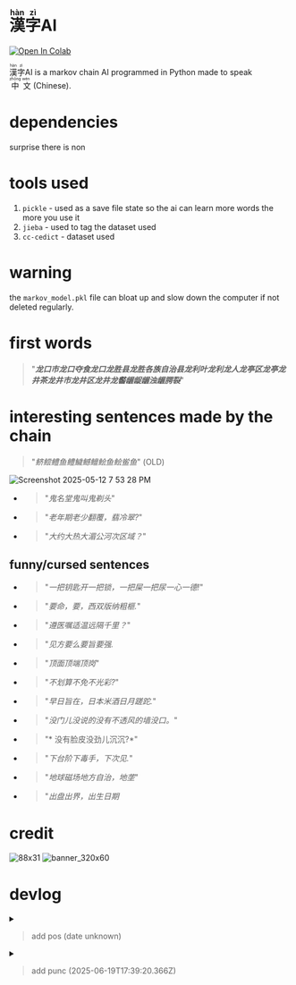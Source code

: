 # <ruby> 漢 <rp>(</rp><rt>hàn</rt><rp>)</rp>字 <rp>(</rp><rt>zì</rt><rp>)</rp></ruby>AI
<a href="https://colab.research.google.com/github/linuxfandudeguy/hanziai/blob/master/hanziai.ipynb" target="_parent">
  <img src="https://colab.research.google.com/assets/colab-badge.svg" alt="Open In Colab"/>
</a>

 <ruby> 漢 <rp>(</rp><rt>hàn</rt><rp>)</rp>字 <rp>(</rp><rt>zì</rt><rp>)</rp></ruby>AI is a markov chain AI programmed in Python made to speak <ruby>
  中<rp>(</rp><rt>zhōng</rt><rp>)</rp>
  文<rp>(</rp><rt>wén</rt><rp>)</rp>
</ruby> (Chinese).

# dependencies
surprise there is non
# tools used
1. `pickle` - used as a save file state so the ai can learn more words the more you use it
2. `jieba` - used to tag the dataset used
3. `cc-cedict` - dataset used

# warning
the `markov_model.pkl` file can bloat up and slow down the computer if not deleted regularly.
# first words

> "***龙口市龙口夺食龙口龙胜县龙胜各族自治县龙利叶龙利龙人龙亭区龙亭龙井茶龙井市龙井区龙井龙齾龌龊龌浊龌腭裂***"

# interesting sentences made by the chain

> "*鲚鲿鳢鱼鳢鱥鳡鳣鲙鱼鲙鲎鱼*" (OLD)

![Screenshot 2025-05-12 7 53 28 PM](https://github.com/user-attachments/assets/f3db453a-f5a4-4b0b-954b-c83784a1584e)

- > "*鬼名堂鬼叫鬼剃头*"
- > "*老年期老少翻覆，翡冷翠?*"
- > "*大约大热大湄公河次区域？*"
## funny/cursed sentences
- > "*一把钥匙开一把锁，一把屎一把尿一心一德!*"
- > "*要命，要，西双版纳粗榧.*"
- > "*遵医嘱适温远隔千里？*"
- > "*见方要么要旨要强.*
- > "*顶面顶端顶岗*"
- > "*不划算不免不光彩?*"
- > "*早日旨在，日本米酒日月蹉跎.*"
- > "*没门儿没说的没有不透风的墙没口。*"
- > "* 没有脸皮没劲儿沉沉?*"
- > "*下台阶下毒手，下次见.*"
- > "*地球磁场地方自治，地垄*"
- > "*出盘出界，出生日期*







# credit
![88x31](https://github.com/user-attachments/assets/a36902ba-90c8-43e9-aac7-37d58d1dfb83)
![banner_320x60](https://github.com/user-attachments/assets/2ee07b62-c654-4b22-bb73-ff84dea3bff6)


# devlog
<details>
<summary><blockquote>add pos (date unknown)</blockquote> </summary>
<code>https://github.com/linuxfandudeguy/hanziai/blob/master/pos_structures.txt </code>
</details>
<details>
<summary><blockquote>add punc (2025-06-19T17:39:20.366Z)</blockquote> </summary>
<code>root in hanziai on  master [!?] via 🐍 v3.10.12
❯ python3 ai.py
2025-06-19 13:14:09,628 - DEBUG - Loading data from hanziai_pos.mar
2025-06-19 13:14:09,697 - DEBUG - Total entries loaded: 119624
2025-06-19 13:14:09,698 - DEBUG - Sampled 3000 word-POS pairs for training
2025-06-19 13:14:09,702 - DEBUG - Loading structures from pos_structures.txt
2025-06-19 13:14:09,702 - DEBUG - Loaded 49 POS structures
2025-06-19 13:14:09,727 - DEBUG - Loaded existing Markov Chain model
2025-06-19 13:14:09,727 - DEBUG - Updating Markov Chain...
2025-06-19 13:14:09,729 - DEBUG - Markov chain now has 35964 states
2025-06-19 13:14:09,759 - DEBUG - Saved Markov Chain model to markov_model.pkl
2025-06-19 13:14:09,759 - DEBUG - Generating sentence of length 4 with POS pattern [&#39;n&#39;, &#39;v&#39;, &#39;n&#39;, &#39;a&#39;]
POS structure: n v n a
Generated sentence with punctuation: 糖醇糊弄，精肉？

root in hanziai on  master [!?] via 🐍 v3.10.12
❯ python3 ai.py
2025-06-19 13:16:28,757 - DEBUG - Loading data from hanziai_pos.mar
2025-06-19 13:16:28,825 - DEBUG - Total entries loaded: 119624
2025-06-19 13:16:28,827 - DEBUG - Sampled 3000 word-POS pairs for training
2025-06-19 13:16:28,831 - DEBUG - Loading structures from pos_structures.txt
2025-06-19 13:16:28,831 - DEBUG - Loaded 49 POS structures
2025-06-19 13:16:28,856 - DEBUG - Loaded existing Markov Chain model
2025-06-19 13:16:28,856 - DEBUG - Updating Markov Chain...
2025-06-19 13:16:28,858 - DEBUG - Markov chain now has 38961 states
2025-06-19 13:16:28,889 - DEBUG - Saved Markov Chain model to markov_model.pkl
2025-06-19 13:16:28,889 - DEBUG - Generating sentence of length 4 with POS pattern [&#39;d&#39;, &#39;v&#39;, &#39;v&#39;, &#39;n&#39;]
POS structure: d v v n
Generated sentence with punctuation: 老来少翻转，翻沉？

root in hanziai on  master [!?] via 🐍 v3.10.12
❯ python3 ai.py
2025-06-19 13:16:33,572 - DEBUG - Loading data from hanziai_pos.mar
2025-06-19 13:16:33,640 - DEBUG - Total entries loaded: 119624
2025-06-19 13:16:33,643 - DEBUG - Sampled 3000 word-POS pairs for training
2025-06-19 13:16:33,646 - DEBUG - Loading structures from pos_structures.txt
2025-06-19 13:16:33,646 - DEBUG - Loaded 49 POS structures
2025-06-19 13:16:33,673 - DEBUG - Loaded existing Markov Chain model
2025-06-19 13:16:33,673 - DEBUG - Updating Markov Chain...
2025-06-19 13:16:33,675 - DEBUG - Markov chain now has 41958 states
2025-06-19 13:16:33,709 - DEBUG - Saved Markov Chain model to markov_model.pkl
2025-06-19 13:16:33,709 - DEBUG - Generating sentence of length 4 with POS pattern [&#39;n&#39;, &#39;u&#39;, &#39;v&#39;, &#39;n&#39;]
2025-06-19 13:16:33,721 - WARNING - No starting sequence matches the POS pattern start; picking random.
POS structure: n u v n
Generated sentence with punctuation: 干煸四季豆，乳头瘤乳臭未干乳糖？

root in hanziai on  master [!?] via 🐍 v3.10.12
❯  python3 ai.py
2025-06-19 13:17:45,716 - DEBUG - Loading data from hanziai_pos.mar
2025-06-19 13:17:45,784 - DEBUG - Total entries loaded: 119624
2025-06-19 13:17:45,786 - DEBUG - Sampled 3000 word-POS pairs for training
2025-06-19 13:17:45,790 - DEBUG - Loading structures from pos_structures.txt
2025-06-19 13:17:45,790 - DEBUG - Loaded 49 POS structures
2025-06-19 13:17:45,818 - DEBUG - Loaded existing Markov Chain model
2025-06-19 13:17:45,818 - DEBUG - Updating Markov Chain...
2025-06-19 13:17:45,821 - DEBUG - Markov chain now has 44954 states
2025-06-19 13:17:45,855 - DEBUG - Saved Markov Chain model to markov_model.pkl
2025-06-19 13:17:45,855 - DEBUG - Generating sentence of length 4 with POS pattern [&#39;v&#39;, &#39;r&#39;, &#39;v&#39;, &#39;n&#39;]
POS structure: v r v n
Generated sentence with punctuation: 佩服你作为，作数。

root in hanziai on  master [!?] via 🐍 v3.10.12
❯   python3 ai.py
2025-06-19 13:20:06,893 - DEBUG - Loading data from hanziai_pos.mar
2025-06-19 13:20:06,958 - DEBUG - Total entries loaded: 119624
2025-06-19 13:20:06,960 - DEBUG - Sampled 3000 word-POS pairs for training
2025-06-19 13:20:06,964 - DEBUG - Loading structures from pos_structures.txt
2025-06-19 13:20:06,964 - DEBUG - Loaded 49 POS structures
2025-06-19 13:20:06,994 - DEBUG - Loaded existing Markov Chain model
2025-06-19 13:20:06,994 - DEBUG - Updating Markov Chain...
2025-06-19 13:20:06,996 - DEBUG - Markov chain now has 47951 states
2025-06-19 13:20:07,032 - DEBUG - Saved Markov Chain model to markov_model.pkl
2025-06-19 13:20:07,032 - DEBUG - Generating sentence of length 2 with POS pattern [&#39;n&#39;, &#39;a&#39;]
POS structure: n a
Generated sentence with punctuation: 一秘一睹！

root in hanziai on  master [!?] via 🐍 v3.10.12
❯ python3 ai.py
2025-06-19 13:21:02,525 - DEBUG - Loading data from hanziai_pos.mar
\2025-06-19 13:21:02,591 - DEBUG - Total entries loaded: 119624
2025-06-19 13:21:02,593 - DEBUG - Sampled 3000 word-POS pairs for training
2025-06-19 13:21:02,596 - DEBUG - Loading structures from pos_structures.txt
2025-06-19 13:21:02,596 - DEBUG - Loaded 49 POS structures
2025-06-19 13:21:02,627 - DEBUG - Loaded existing Markov Chain model
2025-06-19 13:21:02,627 - DEBUG - Updating Markov Chain...
2025-06-19 13:21:02,629 - DEBUG - Markov chain now has 50948 states
2025-06-19 13:21:02,678 - DEBUG - Saved Markov Chain model to markov_model.pkl
2025-06-19 13:21:02,678 - DEBUG - Generating sentence of length 5 with POS pattern [&#39;n&#39;, &#39;v&#39;, &#39;c&#39;, &#39;n&#39;, &#39;v&#39;]
POS structure: n v c n v
Generated sentence with punctuation: 世运丕变且说！

root in hanziai on  master [!?] via 🐍 v3.10.12
❯ \python3 ai.py&#39;
∙ ^C

root in hanziai on  master [!?] via 🐍 v3.10.12
❯  python3 ai.py
2025-06-19 13:23:13,332 - DEBUG - Loading data from hanziai_pos.mar
2025-06-19 13:23:13,396 - DEBUG - Total entries loaded: 119624
2025-06-19 13:23:13,398 - DEBUG - Sampled 3000 word-POS pairs for training
2025-06-19 13:23:13,402 - DEBUG - Loading structures from pos_structures.txt
2025-06-19 13:23:13,402 - DEBUG - Loaded 49 POS structures
2025-06-19 13:23:13,433 - DEBUG - Loaded existing Markov Chain model
2025-06-19 13:23:13,433 - DEBUG - Updating Markov Chain...
2025-06-19 13:23:13,442 - DEBUG - Markov chain now has 53944 states
2025-06-19 13:23:13,491 - DEBUG - Saved Markov Chain model to markov_model.pkl
2025-06-19 13:23:13,491 - DEBUG - Generating sentence of length 6 with POS pattern [&#39;r&#39;, &#39;v&#39;, &#39;n&#39;, &#39;c&#39;, &#39;v&#39;, &#39;n&#39;]
POS structure: r v n c v n
Generated sentence with punctuation: 你作为，作数。

root in hanziai on  master [!?] via 🐍 v3.10.12
❯  python3 ai.py
2025-06-19 13:24:50,853 - DEBUG - Loading data from hanziai_pos.mar
2025-06-19 13:24:50,917 - DEBUG - Total entries loaded: 119624
2025-06-19 13:24:50,919 - DEBUG - Sampled 3000 word-POS pairs for training
2025-06-19 13:24:50,923 - DEBUG - Loading structures from pos_structures.txt
2025-06-19 13:24:50,923 - DEBUG - Loaded 49 POS structures
2025-06-19 13:24:50,965 - DEBUG - Loaded existing Markov Chain model
2025-06-19 13:24:50,965 - DEBUG - Updating Markov Chain...
2025-06-19 13:24:50,967 - DEBUG - Markov chain now has 56941 states
2025-06-19 13:24:51,018 - DEBUG - Saved Markov Chain model to markov_model.pkl
2025-06-19 13:24:51,018 - DEBUG - Generating sentence of length 4 with POS pattern [&#39;a&#39;, &#39;c&#39;, &#39;a&#39;, &#39;n&#39;]
2025-06-19 13:24:51,034 - WARNING - No starting sequence matches the POS pattern start; picking random.
POS structure: a c a n
Generated sentence with punctuation: 新几内亚新官上任三把火斯蒂文！

root in hanziai on  master [!?] via 🐍 v3.10.12
❯  python3 ai.py
2025-06-19 13:27:58,276 - DEBUG - Loading data from hanziai_pos.mar
2025-06-19 13:27:58,343 - DEBUG - Total entries loaded: 119624
2025-06-19 13:27:58,345 - DEBUG - Sampled 3000 word-POS pairs for training
2025-06-19 13:27:58,349 - DEBUG - Loading structures from pos_structures.txt
2025-06-19 13:27:58,349 - DEBUG - Loaded 49 POS structures
2025-06-19 13:27:58,389 - DEBUG - Loaded existing Markov Chain model
2025-06-19 13:27:58,389 - DEBUG - Updating Markov Chain...
2025-06-19 13:27:58,391 - DEBUG - Markov chain now has 59938 states
2025-06-19 13:27:58,442 - DEBUG - Saved Markov Chain model to markov_model.pkl
2025-06-19 13:27:58,442 - DEBUG - Generating sentence of length 4 with POS pattern [&#39;v&#39;, &#39;r&#39;, &#39;v&#39;, &#39;n&#39;]
POS structure: v r v n
Generated sentence with punctuation: 佩服你作为，作数！

root in hanziai on  master [!?] via 🐍 v3.10.12
❯  python3 ai.py
2025-06-19 13:28:14,117 - DEBUG - Loading data from hanziai_pos.mar
2025-06-19 13:28:14,182 - DEBUG - Total entries loaded: 119624
2025-06-19 13:28:14,184 - DEBUG - Sampled 3000 word-POS pairs for training
2025-06-19 13:28:14,187 - DEBUG - Loading structures from pos_structures.txt
2025-06-19 13:28:14,188 - DEBUG - Loaded 49 POS structures
2025-06-19 13:28:14,231 - DEBUG - Loaded existing Markov Chain model
2025-06-19 13:28:14,232 - DEBUG - Updating Markov Chain...
2025-06-19 13:28:14,234 - DEBUG - Markov chain now has 62935 states
2025-06-19 13:28:14,286 - DEBUG - Saved Markov Chain model to markov_model.pkl
2025-06-19 13:28:14,286 - DEBUG - Generating sentence of length 4 with POS pattern [&#39;n&#39;, &#39;v&#39;, &#39;v&#39;, &#39;n&#39;]
POS structure: n v v n
Generated sentence with punctuation: 飞艇飘香，飘舞。

root in hanziai on  master [!?] via 🐍 v3.10.12
❯  python3 ai.py
2025-06-19 13:28:15,365 - DEBUG - Loading data from hanziai_pos.mar
2025-06-19 13:28:15,430 - DEBUG - Total entries loaded: 119624
2025-06-19 13:28:15,432 - DEBUG - Sampled 3000 word-POS pairs for training
2025-06-19 13:28:15,435 - DEBUG - Loading structures from pos_structures.txt
2025-06-19 13:28:15,436 - DEBUG - Loaded 49 POS structures
2025-06-19 13:28:15,484 - DEBUG - Loaded existing Markov Chain model
2025-06-19 13:28:15,484 - DEBUG - Updating Markov Chain...
2025-06-19 13:28:15,486 - DEBUG - Markov chain now has 65931 states
2025-06-19 13:28:15,541 - DEBUG - Saved Markov Chain model to markov_model.pkl
2025-06-19 13:28:15,541 - DEBUG - Generating sentence of length 4 with POS pattern [&#39;n&#39;, &#39;d&#39;, &#39;v&#39;, &#39;a&#39;]
POS structure: n d v a
Generated sentence with punctuation: 制裁到场删掉。

root in hanziai on  master [!?] via 🐍 v3.10.12
❯ python3 ai.py
2025-06-19 13:30:17,322 - DEBUG - Loading data from hanziai_pos.mar
2025-06-19 13:30:17,388 - DEBUG - Total entries loaded: 119624
2025-06-19 13:30:17,389 - DEBUG - Sampled 3000 word-POS pairs for training
2025-06-19 13:30:17,393 - DEBUG - Loading structures from pos_structures.txt
2025-06-19 13:30:17,393 - DEBUG - Loaded 49 POS structures
2025-06-19 13:30:17,440 - DEBUG - Loaded existing Markov Chain model
2025-06-19 13:30:17,440 - DEBUG - Updating Markov Chain...
2025-06-19 13:30:17,442 - DEBUG - Markov chain now has 68927 states
2025-06-19 13:30:17,495 - DEBUG - Saved Markov Chain model to markov_model.pkl
2025-06-19 13:30:17,495 - DEBUG - Generating sentence of length 3 with POS pattern [&#39;r&#39;, &#39;v&#39;, &#39;n&#39;]
POS structure: r v n
Generated sentence with punctuation: 反正一样反射区治疗，反问语气！

root in hanziai on  master [!?] via 🐍 v3.10.12
❯  python3 ai.py
2025-06-19 13:30:59,470 - DEBUG - Loading data from hanziai_pos.mar
2025-06-19 13:30:59,535 - DEBUG - Total entries loaded: 119624
2025-06-19 13:30:59,537 - DEBUG - Sampled 3000 word-POS pairs for training
2025-06-19 13:30:59,541 - DEBUG - Loading structures from pos_structures.txt
2025-06-19 13:30:59,541 - DEBUG - Loaded 49 POS structures
2025-06-19 13:30:59,589 - DEBUG - Loaded existing Markov Chain model
2025-06-19 13:30:59,589 - DEBUG - Updating Markov Chain...
2025-06-19 13:30:59,590 - DEBUG - Markov chain now has 71922 states
2025-06-19 13:30:59,645 - DEBUG - Saved Markov Chain model to markov_model.pkl
2025-06-19 13:30:59,645 - DEBUG - Generating sentence of length 5 with POS pattern [&#39;d&#39;, &#39;d&#39;, &#39;v&#39;, &#39;a&#39;, &#39;n&#39;]
POS structure: d d v a n
Generated sentence with punctuation: 逐次逐个逆袭！

root in hanziai on  master [!?] via 🐍 v3.10.12
❯  python3 ai.py
2025-06-19 13:32:28,445 - DEBUG - Loading data from hanziai_pos.mar
2025-06-19 13:32:28,508 - DEBUG - Total entries loaded: 119624
2025-06-19 13:32:28,510 - DEBUG - Sampled 3000 word-POS pairs for training
2025-06-19 13:32:28,513 - DEBUG - Loading structures from pos_structures.txt
2025-06-19 13:32:28,514 - DEBUG - Loaded 49 POS structures
2025-06-19 13:32:28,561 - DEBUG - Loaded existing Markov Chain model
2025-06-19 13:32:28,561 - DEBUG - Updating Markov Chain...
2025-06-19 13:32:28,563 - DEBUG - Markov chain now has 74919 states
2025-06-19 13:32:28,619 - DEBUG - Saved Markov Chain model to markov_model.pkl
2025-06-19 13:32:28,619 - DEBUG - Generating sentence of length 4 with POS pattern [&#39;n&#39;, &#39;d&#39;, &#39;v&#39;, &#39;a&#39;]
POS structure: n d v a
Generated sentence with punctuation: 配方酌量酌酒？

root in hanziai on  master [!?] via 🐍 v3.10.12
❯  python3 ai.py
2025-06-19 13:33:24,965 - DEBUG - Loading data from hanziai_pos.mar
2025-06-19 13:33:25,029 - DEBUG - Total entries loaded: 119624
2025-06-19 13:33:25,031 - DEBUG - Sampled 3000 word-POS pairs for training
2025-06-19 13:33:25,035 - DEBUG - Loading structures from pos_structures.txt
2025-06-19 13:33:25,035 - DEBUG - Loaded 49 POS structures
2025-06-19 13:33:25,084 - DEBUG - Loaded existing Markov Chain model
2025-06-19 13:33:25,085 - DEBUG - Updating Markov Chain...
2025-06-19 13:33:25,086 - DEBUG - Markov chain now has 77915 states
2025-06-19 13:33:25,144 - DEBUG - Saved Markov Chain model to markov_model.pkl
2025-06-19 13:33:25,144 - DEBUG - Generating sentence of length 5 with POS pattern [&#39;d&#39;, &#39;v&#39;, &#39;n&#39;, &#39;c&#39;, &#39;n&#39;]
POS structure: d v n c n
Generated sentence with punctuation: 相声相聚，相片！ </code>
</details>

